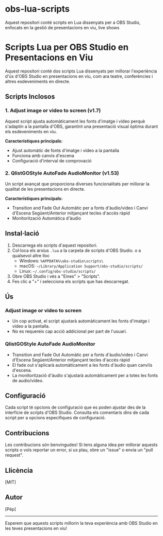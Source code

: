 # obs-lua-scripts
Aquest repositori conté scripts en Lua dissenyats per a OBS Studio, enfocats en la gestió de presentacions en viu, live shows
# Scripts Lua per OBS Studio en Presentacions en Viu

Aquest repositori conté dos scripts Lua dissenyats per millorar l'experiència d'ús d'OBS Studio en presentacions en viu, com ara teatre, conferències i altres esdeveniments en directe.

## Scripts Inclosos

### 1. Adjust image or video to screen (v1.7)

Aquest script ajusta automàticament les fonts d'imatge i vídeo perquè s'adaptin a la pantalla d'OBS, garantint una presentació visual òptima durant els esdeveniments en viu.

**Característiques principals:**
- Ajust automàtic de fonts d'imatge i vídeo a la pantalla
- Funciona amb canvis d'escena
- Configuració d'interval de comprovació

### 2. QlistGOStyle AutoFade AudioMonitor (v1.53)

Un script avançat que proporciona diverses funcionalitats per millorar la qualitat de les presentacions en directe.

**Característiques principals:**
- Transition and Fade Out Automàtic per a fonts d'àudio/video i Canvi d'Escena Següent/Anterior mitjançant tecles d'accés ràpid
- Monitorització Automàtica d'àudio

## Instal·lació

1. Descarrega els scripts d'aquest repositori.
2. Col·loca els arxius `.lua` a la carpeta de scripts d'OBS Studio. o a qualsevol altre lloc
   - Windows: `%APPDATA%\obs-studio\scripts\`
   - macOS: `~/Library/Application Support/obs-studio/scripts/`
   - Linux: `~/.config/obs-studio/scripts/`
3. Obre OBS Studio i vés a "Eines" > "Scripts".
4. Fes clic a "+" i selecciona els scripts que has descarregat.

## Ús

### Adjust image or video to screen
- Un cop activat, el script ajustarà automàticament les fonts d'imatge i vídeo a la pantalla.
- No es requereix cap acció addicional per part de l'usuari.

### QlistGOStyle AutoFade AudioMonitor
- Transition and Fade Out Automàtic per a fonts d'àudio/video i Canvi d'Escena Següent/Anterior mitjançant tecles d'accés ràpid
- El fade out s'aplicarà automàticament a les fonts d'àudio quan canviïs d'escena.
- La monitorització d'àudio s'ajustarà automàticament per a totes les fonts de audio/vídeo.

## Configuració

Cada script té opcions de configuració que es poden ajustar des de la interfície de scripts d'OBS Studio. Consulta els comentaris dins de cada script per a opcions específiques de configuració.

## Contribucions

Les contribucions són benvingudes! Si tens alguna idea per millorar aquests scripts o vols reportar un error, si us plau, obre un "issue" o envia un "pull request".

## Llicència

[MIT]

## Autor

[Pëp]

---

Esperem que aquests scripts millorin la teva experiència amb OBS Studio en les teves presentacions en viu!
